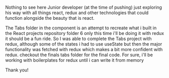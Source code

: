 Nothing to see here
Junior developer (at the time of pushing)  just exploring his way with all things react, redux and other technologies that could function alongside the beauty that is react.

The Tabs folder in the component is an attempt to recreate what i built in the React projects repository folder 6 only this time i'll be doing it with redux it should be a fun ride. So I was able to complete the Tabs project with redux, although some of the states i had to use useState but then the major functionality was fetched with redux which makes a bit more confident with redux. checkout the finals tabs folder for the final code. 
For sure, i'll be working with boilerplates for redux until i can write it from memory

Thank you!
